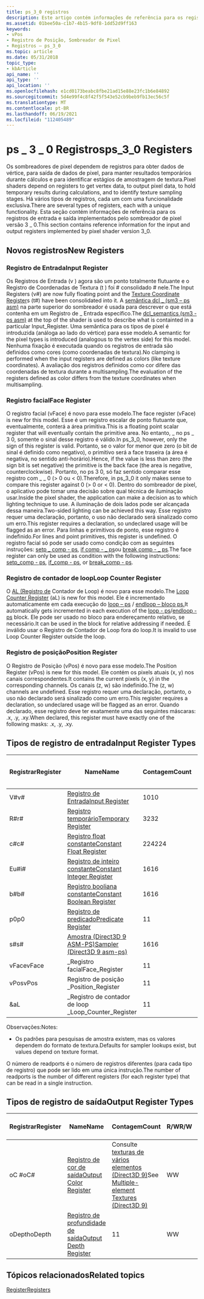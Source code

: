 ```yaml
---
title: ps_3_0 registros
description: Este artigo contém informações de referência para os registros de entrada e saída implementados pelo sombreador de pixel versão 3_0.
ms.assetid: 01bee50a-c1b7-4b15-9df8-1dd52d9ff163
keywords:
- vPos
- Registro de Posição, Sombreador de Pixel
- Registros – ps_3_0
ms.topic: article
ms.date: 05/31/2018
topic_type:
- kbArticle
api_name: ''
api_type: ''
api_location: ''
ms.openlocfilehash: e1cd0173beabc8fbe21ad15e88e23fc1b6e84892
ms.sourcegitcommit: 5d4e99f4c8f42f5f543e52cb9beb9fb13ec56c5f
ms.translationtype: MT
ms.contentlocale: pt-BR
ms.lasthandoff: 06/19/2021
ms.locfileid: "112405489"
---
```

# <a name="ps_3_0-registers"></a><span data-ttu-id="389d3-106">ps \_ 3 \_ 0 Registros</span><span class="sxs-lookup"><span data-stu-id="389d3-106">ps\_3\_0 Registers</span></span>

<span data-ttu-id="389d3-107">Os sombreadores de pixel dependem de registros para obter dados de vértice, para saída de dados de pixel, para manter resultados temporários durante cálculos e para identificar estágios de amostragem de textura.</span><span class="sxs-lookup"><span data-stu-id="389d3-107">Pixel shaders depend on registers to get vertex data, to output pixel data, to hold temporary results during calculations, and to identify texture sampling stages.</span></span> <span data-ttu-id="389d3-108">Há vários tipos de registros, cada um com uma funcionalidade exclusiva.</span><span class="sxs-lookup"><span data-stu-id="389d3-108">There are several types of registers, each with a unique functionality.</span></span> <span data-ttu-id="389d3-109">Esta seção contém informações de referência para os registros de entrada e saída implementados pelo sombreador de pixel versão 3 \_ 0.</span><span class="sxs-lookup"><span data-stu-id="389d3-109">This section contains reference information for the input and output registers implemented by pixel shader version 3\_0.</span></span>

## <a name="new-registers"></a><span data-ttu-id="389d3-110">Novos registros</span><span class="sxs-lookup"><span data-stu-id="389d3-110">New Registers</span></span>

### <a name="input-register"></a><span data-ttu-id="389d3-111">Registro de Entrada</span><span class="sxs-lookup"><span data-stu-id="389d3-111">Input Register</span></span>

<span data-ttu-id="389d3-112">Os Registros de Entrada (v ) agora são um ponto totalmente flutuante e o Registro de Coordenadas de Textura (t ) foi \# consolidado [](dx9-graphics-reference-asm-ps-registers-texture-coordinate.md) \# nele.</span><span class="sxs-lookup"><span data-stu-id="389d3-112">The Input Registers (v\#) are now fully floating point and the [Texture Coordinate Register](dx9-graphics-reference-asm-ps-registers-texture-coordinate.md)s (t\#) have been consolidated into it.</span></span> <span data-ttu-id="389d3-113">A [semântica dcl \_ (sm3 – ps asm)](dcl-usage---ps.md) na parte superior do sombreador é usada para descrever o que está contenha em um Registro de \_ Entrada específico.</span><span class="sxs-lookup"><span data-stu-id="389d3-113">The [dcl\_semantics (sm3 - ps asm)](dcl-usage---ps.md) at the top of the shader is used to describe what is containted in a particular Input\_Register.</span></span> <span data-ttu-id="389d3-114">Uma semântica para os tipos de pixel é introduzida (análoga ao lado do vértice) para esse modelo.</span><span class="sxs-lookup"><span data-stu-id="389d3-114">A semantic for the pixel types is introduced (analogous to the vertex side) for this model.</span></span> <span data-ttu-id="389d3-115">Nenhuma fixação é executada quando os registros de entrada são definidos como cores (como coordenadas de textura).</span><span class="sxs-lookup"><span data-stu-id="389d3-115">No clamping is performed when the input registers are defined as colors (like texture coordinates).</span></span> <span data-ttu-id="389d3-116">A avaliação dos registros definidos como cor difere das coordenadas de textura durante a multisampling.</span><span class="sxs-lookup"><span data-stu-id="389d3-116">The evaluation of the registers defined as color differs from the texture coordinates when multisampling.</span></span>

### <a name="face-register"></a><span data-ttu-id="389d3-117">Registro facial</span><span class="sxs-lookup"><span data-stu-id="389d3-117">Face Register</span></span>

<span data-ttu-id="389d3-118">O registro facial (vFace) é novo para esse modelo.</span><span class="sxs-lookup"><span data-stu-id="389d3-118">The face register (vFace) is new for this model.</span></span> <span data-ttu-id="389d3-119">Esse é um registro escalar de ponto flutuante que, eventualmente, conterá a área primitiva.</span><span class="sxs-lookup"><span data-stu-id="389d3-119">This is a floating point scalar register that will eventually contain the primitive area.</span></span> <span data-ttu-id="389d3-120">No entanto, \_ no ps \_ 3 0, somente o sinal desse registro é válido.</span><span class="sxs-lookup"><span data-stu-id="389d3-120">In ps\_3\_0, however, only the sign of this register is valid.</span></span> <span data-ttu-id="389d3-121">Portanto, se o valor for menor que zero (o bit de sinal é definido como negativo), o primitivo será a face traseira (a área é negativa, no sentido anti-horário).</span><span class="sxs-lookup"><span data-stu-id="389d3-121">Hence, if the value is less than zero (the sign bit is set negative) the primitive is the back face (the area is negative, counterclockwise).</span></span> <span data-ttu-id="389d3-122">Portanto, no ps 3 0, só faz sentido comparar esse registro com \_ \_ 0 (> 0 ou < 0).</span><span class="sxs-lookup"><span data-stu-id="389d3-122">Therefore, in ps\_3\_0 it only makes sense to compare this register against 0 (> 0 or < 0).</span></span> <span data-ttu-id="389d3-123">Dentro do sombreador de pixel, o aplicativo pode tomar uma decisão sobre qual técnica de iluminação usar.</span><span class="sxs-lookup"><span data-stu-id="389d3-123">Inside the pixel shader, the application can make a decision as to which lighting technique to use.</span></span> <span data-ttu-id="389d3-124">A iluminação de dois lados pode ser alcançada dessa maneira.</span><span class="sxs-lookup"><span data-stu-id="389d3-124">Two-sided lighting can be achieved this way.</span></span> <span data-ttu-id="389d3-125">Esse registro requer uma declaração, portanto, o uso não declarado será sinalizado como um erro.</span><span class="sxs-lookup"><span data-stu-id="389d3-125">This register requires a declaration, so undeclared usage will be flagged as an error.</span></span> <span data-ttu-id="389d3-126">Para linhas e primitivos de ponto, esse registro é indefinido.</span><span class="sxs-lookup"><span data-stu-id="389d3-126">For lines and point primitives, this register is undefined.</span></span> <span data-ttu-id="389d3-127">O registro facial só pode ser usado como condição com as seguintes instruções: [setp \_ comp - ps](setp-comp---ps.md), [if comp - \_ ps](if-comp---ps.md)ou [break comp - \_ ps](break-comp---ps.md).</span><span class="sxs-lookup"><span data-stu-id="389d3-127">The face register can only be used as condition with the following instructions: [setp\_comp - ps](setp-comp---ps.md), [if\_comp - ps](if-comp---ps.md), or [break\_comp - ps](break-comp---ps.md).</span></span>

### <a name="loop-counter-register"></a><span data-ttu-id="389d3-128">Registro de contador de loop</span><span class="sxs-lookup"><span data-stu-id="389d3-128">Loop Counter Register</span></span>

<span data-ttu-id="389d3-129">O [AL (Registro de](dx9-graphics-reference-asm-ps-registers-loop-counter.md) Contador de Loop) é novo para esse modelo.</span><span class="sxs-lookup"><span data-stu-id="389d3-129">The [Loop Counter Register](dx9-graphics-reference-asm-ps-registers-loop-counter.md) (aL) is new for this model.</span></span> <span data-ttu-id="389d3-130">Ele é incrementado automaticamente em cada execução do [loop – ps](loop---ps.md) / [endloop – bloco ps.](endloop---ps.md)</span><span class="sxs-lookup"><span data-stu-id="389d3-130">It automatically gets incremented in each execution of the [loop - ps](loop---ps.md)/[endloop - ps](endloop---ps.md) block.</span></span> <span data-ttu-id="389d3-131">Ele pode ser usado no bloco para endereçamento relativo, se necessário.</span><span class="sxs-lookup"><span data-stu-id="389d3-131">It can be used in the block for relative addressing if needed.</span></span> <span data-ttu-id="389d3-132">É inválido usar o Registro de Contador de Loop fora do loop.</span><span class="sxs-lookup"><span data-stu-id="389d3-132">It is invalid to use Loop Counter Register outside the loop.</span></span>

### <a name="position-register"></a><span data-ttu-id="389d3-133">Registro de posição</span><span class="sxs-lookup"><span data-stu-id="389d3-133">Position Register</span></span>

<span data-ttu-id="389d3-134">O Registro de Posição (vPos) é novo para esse modelo.</span><span class="sxs-lookup"><span data-stu-id="389d3-134">The Position Register (vPos) is new for this model.</span></span> <span data-ttu-id="389d3-135">Ele contém os pixels atuais (x, y) nos canais correspondentes.</span><span class="sxs-lookup"><span data-stu-id="389d3-135">It contains the current pixels (x, y) in the corresponding channels.</span></span> <span data-ttu-id="389d3-136">Os canais (z, w) são indefinido.</span><span class="sxs-lookup"><span data-stu-id="389d3-136">The (z, w) channels are undefined.</span></span> <span data-ttu-id="389d3-137">Esse registro requer uma declaração, portanto, o uso não declarado será sinalizado como um erro.</span><span class="sxs-lookup"><span data-stu-id="389d3-137">This register requires a declaration, so undeclared usage will be flagged as an error.</span></span> <span data-ttu-id="389d3-138">Quando declarado, esse registro deve ter exatamente uma das seguintes máscaras: .x, .y, .xy.</span><span class="sxs-lookup"><span data-stu-id="389d3-138">When declared, this register must have exactly one of the following masks: .x, .y, .xy.</span></span>

## <a name="input-register-types"></a><span data-ttu-id="389d3-139">Tipos de registro de entrada</span><span class="sxs-lookup"><span data-stu-id="389d3-139">Input Register Types</span></span>



| <span data-ttu-id="389d3-140">Registrar</span><span class="sxs-lookup"><span data-stu-id="389d3-140">Register</span></span> | <span data-ttu-id="389d3-141">Name</span><span class="sxs-lookup"><span data-stu-id="389d3-141">Name</span></span>                                                                                      | <span data-ttu-id="389d3-142">Contagem</span><span class="sxs-lookup"><span data-stu-id="389d3-142">Count</span></span> | <span data-ttu-id="389d3-143">R/W</span><span class="sxs-lookup"><span data-stu-id="389d3-143">R/W</span></span> | <span data-ttu-id="389d3-144">\# Ler portas</span><span class="sxs-lookup"><span data-stu-id="389d3-144">\# Read ports</span></span> | <span data-ttu-id="389d3-145">\# Leituras/inst</span><span class="sxs-lookup"><span data-stu-id="389d3-145">\# Reads/inst</span></span> | <span data-ttu-id="389d3-146">Dimensão</span><span class="sxs-lookup"><span data-stu-id="389d3-146">Dimension</span></span> | <span data-ttu-id="389d3-147">RelAddr</span><span class="sxs-lookup"><span data-stu-id="389d3-147">RelAddr</span></span> | <span data-ttu-id="389d3-148">Padrões</span><span class="sxs-lookup"><span data-stu-id="389d3-148">Defaults</span></span>   | <span data-ttu-id="389d3-149">Requer DCL</span><span class="sxs-lookup"><span data-stu-id="389d3-149">Requires DCL</span></span> |
|----------|-------------------------------------------------------------------------------------------|-------|-----|---------------|---------------|-----------|---------|------------|--------------|
| <span data-ttu-id="389d3-150">V\#</span><span class="sxs-lookup"><span data-stu-id="389d3-150">v\#</span></span>      | [<span data-ttu-id="389d3-151">Registro de Entrada</span><span class="sxs-lookup"><span data-stu-id="389d3-151">Input Register</span></span>](dx9-graphics-reference-asm-ps-registers-input-color.md)                 | <span data-ttu-id="389d3-152">10</span><span class="sxs-lookup"><span data-stu-id="389d3-152">10</span></span>    | <span data-ttu-id="389d3-153">R</span><span class="sxs-lookup"><span data-stu-id="389d3-153">R</span></span>   | <span data-ttu-id="389d3-154">1</span><span class="sxs-lookup"><span data-stu-id="389d3-154">1</span></span>             | <span data-ttu-id="389d3-155">Ilimitado</span><span class="sxs-lookup"><span data-stu-id="389d3-155">Unlimited</span></span>     | <span data-ttu-id="389d3-156">4</span><span class="sxs-lookup"><span data-stu-id="389d3-156">4</span></span>         | <span data-ttu-id="389d3-157">Al</span><span class="sxs-lookup"><span data-stu-id="389d3-157">aL</span></span>      | <span data-ttu-id="389d3-158">Nenhum</span><span class="sxs-lookup"><span data-stu-id="389d3-158">None</span></span>       | <span data-ttu-id="389d3-159">Sim</span><span class="sxs-lookup"><span data-stu-id="389d3-159">Yes</span></span>          |
| <span data-ttu-id="389d3-160">R\#</span><span class="sxs-lookup"><span data-stu-id="389d3-160">r\#</span></span>      | [<span data-ttu-id="389d3-161">Registro temporário</span><span class="sxs-lookup"><span data-stu-id="389d3-161">Temporary Register</span></span>](dx9-graphics-reference-asm-ps-registers-temporary.md)               | <span data-ttu-id="389d3-162">32</span><span class="sxs-lookup"><span data-stu-id="389d3-162">32</span></span>    | <span data-ttu-id="389d3-163">R/W</span><span class="sxs-lookup"><span data-stu-id="389d3-163">R/W</span></span> | <span data-ttu-id="389d3-164">3</span><span class="sxs-lookup"><span data-stu-id="389d3-164">3</span></span>             | <span data-ttu-id="389d3-165">Ilimitado</span><span class="sxs-lookup"><span data-stu-id="389d3-165">Unlimited</span></span>     | <span data-ttu-id="389d3-166">4</span><span class="sxs-lookup"><span data-stu-id="389d3-166">4</span></span>         | <span data-ttu-id="389d3-167">Não</span><span class="sxs-lookup"><span data-stu-id="389d3-167">No</span></span>      | <span data-ttu-id="389d3-168">Nenhum</span><span class="sxs-lookup"><span data-stu-id="389d3-168">None</span></span>       | <span data-ttu-id="389d3-169">Não</span><span class="sxs-lookup"><span data-stu-id="389d3-169">No</span></span>           |
| <span data-ttu-id="389d3-170">c\#</span><span class="sxs-lookup"><span data-stu-id="389d3-170">c\#</span></span>      | [<span data-ttu-id="389d3-171">Registro float constante</span><span class="sxs-lookup"><span data-stu-id="389d3-171">Constant Float Register</span></span>](dx9-graphics-reference-asm-ps-registers-constant-float.md)     | <span data-ttu-id="389d3-172">224</span><span class="sxs-lookup"><span data-stu-id="389d3-172">224</span></span>   | <span data-ttu-id="389d3-173">R</span><span class="sxs-lookup"><span data-stu-id="389d3-173">R</span></span>   | <span data-ttu-id="389d3-174">1</span><span class="sxs-lookup"><span data-stu-id="389d3-174">1</span></span>             | <span data-ttu-id="389d3-175">Ilimitado</span><span class="sxs-lookup"><span data-stu-id="389d3-175">Unlimited</span></span>     | <span data-ttu-id="389d3-176">4</span><span class="sxs-lookup"><span data-stu-id="389d3-176">4</span></span>         | <span data-ttu-id="389d3-177">Não</span><span class="sxs-lookup"><span data-stu-id="389d3-177">No</span></span>      | <span data-ttu-id="389d3-178">0000</span><span class="sxs-lookup"><span data-stu-id="389d3-178">0000</span></span>       | <span data-ttu-id="389d3-179">Não</span><span class="sxs-lookup"><span data-stu-id="389d3-179">No</span></span>           |
| <span data-ttu-id="389d3-180">Eu\#</span><span class="sxs-lookup"><span data-stu-id="389d3-180">i\#</span></span>      | [<span data-ttu-id="389d3-181">Registro de inteiro constante</span><span class="sxs-lookup"><span data-stu-id="389d3-181">Constant Integer Register</span></span>](dx9-graphics-reference-asm-ps-registers-constant-integer.md) | <span data-ttu-id="389d3-182">16</span><span class="sxs-lookup"><span data-stu-id="389d3-182">16</span></span>    | <span data-ttu-id="389d3-183">R</span><span class="sxs-lookup"><span data-stu-id="389d3-183">R</span></span>   | <span data-ttu-id="389d3-184">1</span><span class="sxs-lookup"><span data-stu-id="389d3-184">1</span></span>             | <span data-ttu-id="389d3-185">1</span><span class="sxs-lookup"><span data-stu-id="389d3-185">1</span></span>             | <span data-ttu-id="389d3-186">4</span><span class="sxs-lookup"><span data-stu-id="389d3-186">4</span></span>         | <span data-ttu-id="389d3-187">Não</span><span class="sxs-lookup"><span data-stu-id="389d3-187">No</span></span>      | <span data-ttu-id="389d3-188">0000</span><span class="sxs-lookup"><span data-stu-id="389d3-188">0000</span></span>       | <span data-ttu-id="389d3-189">Não</span><span class="sxs-lookup"><span data-stu-id="389d3-189">No</span></span>           |
| <span data-ttu-id="389d3-190">b\#</span><span class="sxs-lookup"><span data-stu-id="389d3-190">b\#</span></span>      | [<span data-ttu-id="389d3-191">Registro booliana constante</span><span class="sxs-lookup"><span data-stu-id="389d3-191">Constant Boolean Register</span></span>](dx9-graphics-reference-asm-ps-registers-constant-boolean.md) | <span data-ttu-id="389d3-192">16</span><span class="sxs-lookup"><span data-stu-id="389d3-192">16</span></span>    | <span data-ttu-id="389d3-193">R</span><span class="sxs-lookup"><span data-stu-id="389d3-193">R</span></span>   | <span data-ttu-id="389d3-194">1</span><span class="sxs-lookup"><span data-stu-id="389d3-194">1</span></span>             | <span data-ttu-id="389d3-195">1</span><span class="sxs-lookup"><span data-stu-id="389d3-195">1</span></span>             | <span data-ttu-id="389d3-196">1</span><span class="sxs-lookup"><span data-stu-id="389d3-196">1</span></span>         | <span data-ttu-id="389d3-197">Não</span><span class="sxs-lookup"><span data-stu-id="389d3-197">No</span></span>      | <span data-ttu-id="389d3-198">FALSE</span><span class="sxs-lookup"><span data-stu-id="389d3-198">FALSE</span></span>      | <span data-ttu-id="389d3-199">Não</span><span class="sxs-lookup"><span data-stu-id="389d3-199">No</span></span>           |
| <span data-ttu-id="389d3-200">p0</span><span class="sxs-lookup"><span data-stu-id="389d3-200">p0</span></span>       | [<span data-ttu-id="389d3-201">Registro de predicado</span><span class="sxs-lookup"><span data-stu-id="389d3-201">Predicate Register</span></span>](dx9-graphics-reference-asm-ps-registers-predicate.md)               | <span data-ttu-id="389d3-202">1</span><span class="sxs-lookup"><span data-stu-id="389d3-202">1</span></span>     | <span data-ttu-id="389d3-203">R</span><span class="sxs-lookup"><span data-stu-id="389d3-203">R</span></span>   | <span data-ttu-id="389d3-204">1</span><span class="sxs-lookup"><span data-stu-id="389d3-204">1</span></span>             | <span data-ttu-id="389d3-205">1</span><span class="sxs-lookup"><span data-stu-id="389d3-205">1</span></span>             | <span data-ttu-id="389d3-206">1</span><span class="sxs-lookup"><span data-stu-id="389d3-206">1</span></span>         | <span data-ttu-id="389d3-207">Não</span><span class="sxs-lookup"><span data-stu-id="389d3-207">No</span></span>      | <span data-ttu-id="389d3-208">Nenhum</span><span class="sxs-lookup"><span data-stu-id="389d3-208">None</span></span>       | <span data-ttu-id="389d3-209">Não</span><span class="sxs-lookup"><span data-stu-id="389d3-209">No</span></span>           |
| <span data-ttu-id="389d3-210">s\#</span><span class="sxs-lookup"><span data-stu-id="389d3-210">s\#</span></span>      | [<span data-ttu-id="389d3-211">Amostra (Direct3D 9 ASM-PS)</span><span class="sxs-lookup"><span data-stu-id="389d3-211">Sampler (Direct3D 9 asm-ps)</span></span>](dx9-graphics-reference-asm-ps-registers-sampler.md)        | <span data-ttu-id="389d3-212">16</span><span class="sxs-lookup"><span data-stu-id="389d3-212">16</span></span>    | <span data-ttu-id="389d3-213">R</span><span class="sxs-lookup"><span data-stu-id="389d3-213">R</span></span>   | <span data-ttu-id="389d3-214">1</span><span class="sxs-lookup"><span data-stu-id="389d3-214">1</span></span>             | <span data-ttu-id="389d3-215">1</span><span class="sxs-lookup"><span data-stu-id="389d3-215">1</span></span>             | <span data-ttu-id="389d3-216">4</span><span class="sxs-lookup"><span data-stu-id="389d3-216">4</span></span>         | <span data-ttu-id="389d3-217">Não</span><span class="sxs-lookup"><span data-stu-id="389d3-217">No</span></span>      | <span data-ttu-id="389d3-218">Confira a Observação 1</span><span class="sxs-lookup"><span data-stu-id="389d3-218">See note 1</span></span> | <span data-ttu-id="389d3-219">Sim</span><span class="sxs-lookup"><span data-stu-id="389d3-219">Yes</span></span>          |
| <span data-ttu-id="389d3-220">vFace</span><span class="sxs-lookup"><span data-stu-id="389d3-220">vFace</span></span>    | <span data-ttu-id="389d3-221">\_Registro facial</span><span class="sxs-lookup"><span data-stu-id="389d3-221">Face\_Register</span></span>                                                                            | <span data-ttu-id="389d3-222">1</span><span class="sxs-lookup"><span data-stu-id="389d3-222">1</span></span>     | <span data-ttu-id="389d3-223">R</span><span class="sxs-lookup"><span data-stu-id="389d3-223">R</span></span>   | <span data-ttu-id="389d3-224">1</span><span class="sxs-lookup"><span data-stu-id="389d3-224">1</span></span>             | <span data-ttu-id="389d3-225">Ilimitado</span><span class="sxs-lookup"><span data-stu-id="389d3-225">Unlimited</span></span>     | <span data-ttu-id="389d3-226">1</span><span class="sxs-lookup"><span data-stu-id="389d3-226">1</span></span>         | <span data-ttu-id="389d3-227">Não</span><span class="sxs-lookup"><span data-stu-id="389d3-227">No</span></span>      | <span data-ttu-id="389d3-228">Nenhum</span><span class="sxs-lookup"><span data-stu-id="389d3-228">None</span></span>       | <span data-ttu-id="389d3-229">Sim</span><span class="sxs-lookup"><span data-stu-id="389d3-229">Yes</span></span>          |
| <span data-ttu-id="389d3-230">vPos</span><span class="sxs-lookup"><span data-stu-id="389d3-230">vPos</span></span>     | <span data-ttu-id="389d3-231">Registro de posição \_</span><span class="sxs-lookup"><span data-stu-id="389d3-231">Position\_Register</span></span>                                                                        | <span data-ttu-id="389d3-232">1</span><span class="sxs-lookup"><span data-stu-id="389d3-232">1</span></span>     | <span data-ttu-id="389d3-233">R</span><span class="sxs-lookup"><span data-stu-id="389d3-233">R</span></span>   | <span data-ttu-id="389d3-234">1</span><span class="sxs-lookup"><span data-stu-id="389d3-234">1</span></span>             | <span data-ttu-id="389d3-235">Ilimitado</span><span class="sxs-lookup"><span data-stu-id="389d3-235">Unlimited</span></span>     | <span data-ttu-id="389d3-236">4</span><span class="sxs-lookup"><span data-stu-id="389d3-236">4</span></span>         | <span data-ttu-id="389d3-237">Não</span><span class="sxs-lookup"><span data-stu-id="389d3-237">No</span></span>      | <span data-ttu-id="389d3-238">Nenhum</span><span class="sxs-lookup"><span data-stu-id="389d3-238">None</span></span>       | <span data-ttu-id="389d3-239">Sim</span><span class="sxs-lookup"><span data-stu-id="389d3-239">Yes</span></span>          |
| <span data-ttu-id="389d3-240">&</span><span class="sxs-lookup"><span data-stu-id="389d3-240">aL</span></span>       | <span data-ttu-id="389d3-241">\_Registro de contador de loop \_</span><span class="sxs-lookup"><span data-stu-id="389d3-241">Loop\_Counter\_Register</span></span>                                                                   | <span data-ttu-id="389d3-242">1</span><span class="sxs-lookup"><span data-stu-id="389d3-242">1</span></span>     | <span data-ttu-id="389d3-243">R</span><span class="sxs-lookup"><span data-stu-id="389d3-243">R</span></span>   | <span data-ttu-id="389d3-244">1</span><span class="sxs-lookup"><span data-stu-id="389d3-244">1</span></span>             | <span data-ttu-id="389d3-245">Ilimitado</span><span class="sxs-lookup"><span data-stu-id="389d3-245">Unlimited</span></span>     | <span data-ttu-id="389d3-246">1</span><span class="sxs-lookup"><span data-stu-id="389d3-246">1</span></span>         | <span data-ttu-id="389d3-247">n/d</span><span class="sxs-lookup"><span data-stu-id="389d3-247">n/a</span></span>     | <span data-ttu-id="389d3-248">Nenhum</span><span class="sxs-lookup"><span data-stu-id="389d3-248">None</span></span>       | <span data-ttu-id="389d3-249">Não</span><span class="sxs-lookup"><span data-stu-id="389d3-249">No</span></span>           |



 

<span data-ttu-id="389d3-250">Observações:</span><span class="sxs-lookup"><span data-stu-id="389d3-250">Notes:</span></span>

-   <span data-ttu-id="389d3-251">Os padrões para pesquisas de amostra existem, mas os valores dependem do formato de textura.</span><span class="sxs-lookup"><span data-stu-id="389d3-251">Defaults for sampler lookups exist, but values depend on texture format.</span></span>

<span data-ttu-id="389d3-252">O número de readports é o número de registros diferentes (para cada tipo de registro) que pode ser lido em uma única instrução.</span><span class="sxs-lookup"><span data-stu-id="389d3-252">The number of readports is the number of different registers (for each register type) that can be read in a single instruction.</span></span>

## <a name="output-register-types"></a><span data-ttu-id="389d3-253">Tipos de registro de saída</span><span class="sxs-lookup"><span data-stu-id="389d3-253">Output Register Types</span></span>



| <span data-ttu-id="389d3-254">Registrar</span><span class="sxs-lookup"><span data-stu-id="389d3-254">Register</span></span> | <span data-ttu-id="389d3-255">Name</span><span class="sxs-lookup"><span data-stu-id="389d3-255">Name</span></span>                                                                              | <span data-ttu-id="389d3-256">Contagem</span><span class="sxs-lookup"><span data-stu-id="389d3-256">Count</span></span>                                                                             | <span data-ttu-id="389d3-257">R/W</span><span class="sxs-lookup"><span data-stu-id="389d3-257">R/W</span></span> | <span data-ttu-id="389d3-258">Dimensão</span><span class="sxs-lookup"><span data-stu-id="389d3-258">Dimension</span></span> | <span data-ttu-id="389d3-259">RelAddr</span><span class="sxs-lookup"><span data-stu-id="389d3-259">RelAddr</span></span> | <span data-ttu-id="389d3-260">Padrões</span><span class="sxs-lookup"><span data-stu-id="389d3-260">Defaults</span></span> | <span data-ttu-id="389d3-261">Requer DCL</span><span class="sxs-lookup"><span data-stu-id="389d3-261">Requires DCL</span></span> |
|----------|-----------------------------------------------------------------------------------|-----------------------------------------------------------------------------------|-----|-----------|---------|----------|--------------|
| <span data-ttu-id="389d3-262">oC #</span><span class="sxs-lookup"><span data-stu-id="389d3-262">oC#</span></span>     | [<span data-ttu-id="389d3-263">Registro de cor de saída</span><span class="sxs-lookup"><span data-stu-id="389d3-263">Output Color Register</span></span>](dx9-graphics-reference-asm-ps-registers-output-color.md) | <span data-ttu-id="389d3-264">Consulte [texturas de vários elementos (Direct3D 9)](/windows/desktop/direct3d9/multiple-element-textures)</span><span class="sxs-lookup"><span data-stu-id="389d3-264">See [Multiple-element Textures (Direct3D 9)](/windows/desktop/direct3d9/multiple-element-textures)</span></span> | <span data-ttu-id="389d3-265">W</span><span class="sxs-lookup"><span data-stu-id="389d3-265">W</span></span>   | <span data-ttu-id="389d3-266">4</span><span class="sxs-lookup"><span data-stu-id="389d3-266">4</span></span>         | <span data-ttu-id="389d3-267">Não</span><span class="sxs-lookup"><span data-stu-id="389d3-267">No</span></span>      | <span data-ttu-id="389d3-268">Nenhum</span><span class="sxs-lookup"><span data-stu-id="389d3-268">None</span></span>     | <span data-ttu-id="389d3-269">Não</span><span class="sxs-lookup"><span data-stu-id="389d3-269">No</span></span>           |
| <span data-ttu-id="389d3-270">oDepth</span><span class="sxs-lookup"><span data-stu-id="389d3-270">oDepth</span></span>   | [<span data-ttu-id="389d3-271">Registro de profundidade de saída</span><span class="sxs-lookup"><span data-stu-id="389d3-271">Output Depth Register</span></span>](dx9-graphics-reference-asm-ps-registers-output-depth.md) | <span data-ttu-id="389d3-272">1</span><span class="sxs-lookup"><span data-stu-id="389d3-272">1</span></span>                                                                                 | <span data-ttu-id="389d3-273">W</span><span class="sxs-lookup"><span data-stu-id="389d3-273">W</span></span>   | <span data-ttu-id="389d3-274">1</span><span class="sxs-lookup"><span data-stu-id="389d3-274">1</span></span>         | <span data-ttu-id="389d3-275">Não</span><span class="sxs-lookup"><span data-stu-id="389d3-275">No</span></span>      | <span data-ttu-id="389d3-276">Nenhum</span><span class="sxs-lookup"><span data-stu-id="389d3-276">None</span></span>     | <span data-ttu-id="389d3-277">Não</span><span class="sxs-lookup"><span data-stu-id="389d3-277">No</span></span>           |



 

## <a name="related-topics"></a><span data-ttu-id="389d3-278">Tópicos relacionados</span><span class="sxs-lookup"><span data-stu-id="389d3-278">Related topics</span></span>

<dl> <dt>

[<span data-ttu-id="389d3-279">Register</span><span class="sxs-lookup"><span data-stu-id="389d3-279">Registers</span></span>](dx9-graphics-reference-asm-ps-registers.md)
</dt> </dl>

 

 